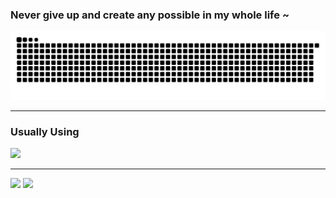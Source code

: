 ### Never give up and create any possible in my whole life ~
![](https://raw.githubusercontent.com/kheireddinebou/kheireddinebou/output/snake.svg)
***
### Usually Using
![](https://skillicons.dev/icons?i=html,css,scss,bootstrap,mui,js,ts,react,redux,vue,vite,webpack,expressjs,nodejs,postgres,mysql,sqlite,docker,ubuntu,stackoverflow&perline=5)
***
<img style="height: 192px;" src="https://github-readme-mwendwa.vercel.app/api/top-langs/?username=dreamct25&layout=compact&count_private=true&theme=blue-green&title_color=00b3ff"></img>
<img style="width: 487px;" src="https://bad-apple-github-readme.vercel.app/api?username=dreamct25&show_icons=true&count_private=true&line_height=20&icon_color=00b3ff&theme=blue-green&title_color=00b3ff"></img>